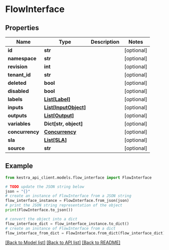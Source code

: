 # FlowInterface


## Properties

Name | Type | Description | Notes
------------ | ------------- | ------------- | -------------
**id** | **str** |  | [optional] 
**namespace** | **str** |  | [optional] 
**revision** | **int** |  | [optional] 
**tenant_id** | **str** |  | [optional] 
**deleted** | **bool** |  | [optional] 
**disabled** | **bool** |  | [optional] 
**labels** | [**List[Label]**](Label.md) |  | [optional] 
**inputs** | [**List[InputObject]**](InputObject.md) |  | [optional] 
**outputs** | [**List[Output]**](Output.md) |  | [optional] 
**variables** | **Dict[str, object]** |  | [optional] 
**concurrency** | [**Concurrency**](Concurrency.md) |  | [optional] 
**sla** | [**List[SLA]**](SLA.md) |  | [optional] 
**source** | **str** |  | [optional] 

## Example

```python
from kestra_api_client.models.flow_interface import FlowInterface

# TODO update the JSON string below
json = "{}"
# create an instance of FlowInterface from a JSON string
flow_interface_instance = FlowInterface.from_json(json)
# print the JSON string representation of the object
print(FlowInterface.to_json())

# convert the object into a dict
flow_interface_dict = flow_interface_instance.to_dict()
# create an instance of FlowInterface from a dict
flow_interface_from_dict = FlowInterface.from_dict(flow_interface_dict)
```
[[Back to Model list]](../README.md#documentation-for-models) [[Back to API list]](../README.md#documentation-for-api-endpoints) [[Back to README]](../README.md)


